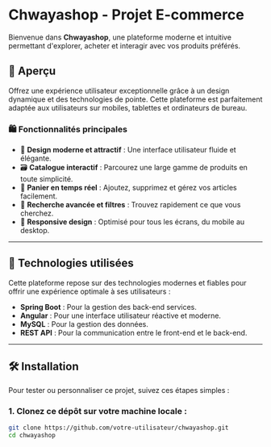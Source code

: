 # Chwayashop - Projet E-commerce

Bienvenue dans **Chwayashop**, une plateforme moderne et intuitive permettant d'explorer, acheter et interagir avec vos produits préférés.

## 🚀 Aperçu

Offrez une expérience utilisateur exceptionnelle grâce à un design dynamique et des technologies de pointe. Cette plateforme est parfaitement adaptée aux utilisateurs sur mobiles, tablettes et ordinateurs de bureau.

### 🛍️ Fonctionnalités principales

- 🎨 **Design moderne et attractif** : Une interface utilisateur fluide et élégante.
- 🗃️ **Catalogue interactif** : Parcourez une large gamme de produits en toute simplicité.
- 🛒 **Panier en temps réel** : Ajoutez, supprimez et gérez vos articles facilement.
- 🔎 **Recherche avancée et filtres** : Trouvez rapidement ce que vous cherchez.
- 🔄 **Responsive design** : Optimisé pour tous les écrans, du mobile au desktop.

---

## 🚀 Technologies utilisées

Cette plateforme repose sur des technologies modernes et fiables pour offrir une expérience optimale à ses utilisateurs :

- **Spring Boot** : Pour la gestion des back-end services.
- **Angular** : Pour une interface utilisateur réactive et moderne.
- **MySQL** : Pour la gestion des données.
- **REST API** : Pour la communication entre le front-end et le back-end.

---

## 🛠️ Installation

Pour tester ou personnaliser ce projet, suivez ces étapes simples :

### 1. Clonez ce dépôt sur votre machine locale :

```bash
git clone https://github.com/votre-utilisateur/chwayashop.git
cd chwayashop
